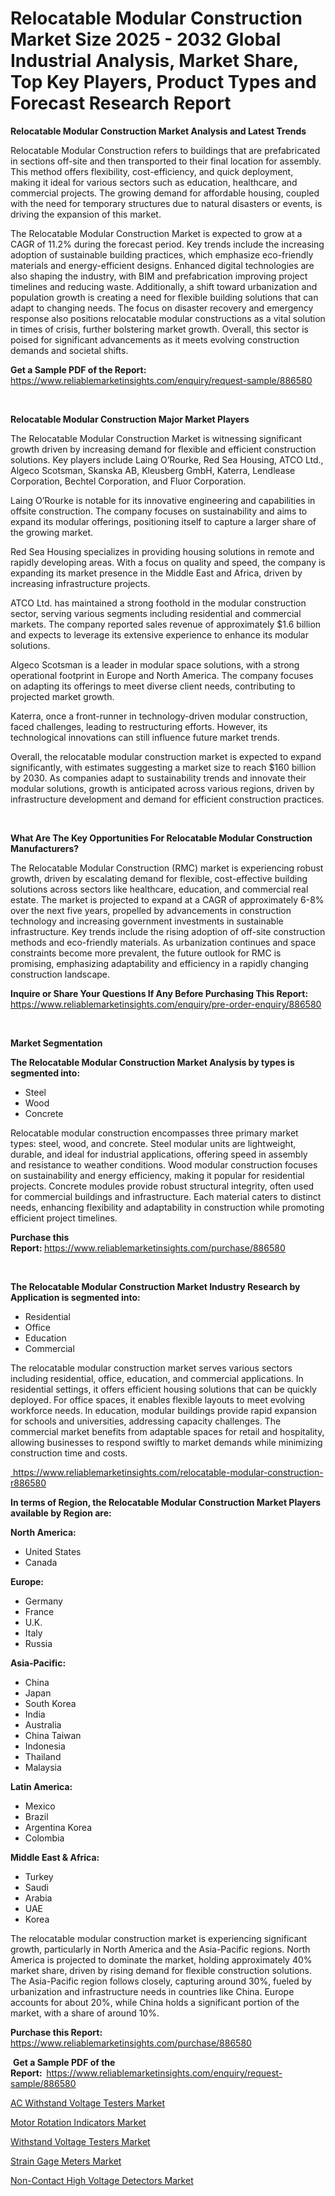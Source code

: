 <p><h1>Relocatable Modular Construction Market Size 2025 - 2032 Global Industrial Analysis, Market Share, Top Key Players, Product Types and Forecast Research Report</h1></p><p><strong>Relocatable Modular Construction Market Analysis and Latest Trends</strong></p>
<p><p>Relocatable Modular Construction refers to buildings that are prefabricated in sections off-site and then transported to their final location for assembly. This method offers flexibility, cost-efficiency, and quick deployment, making it ideal for various sectors such as education, healthcare, and commercial projects. The growing demand for affordable housing, coupled with the need for temporary structures due to natural disasters or events, is driving the expansion of this market.</p><p>The Relocatable Modular Construction Market is expected to grow at a CAGR of 11.2% during the forecast period. Key trends include the increasing adoption of sustainable building practices, which emphasize eco-friendly materials and energy-efficient designs. Enhanced digital technologies are also shaping the industry, with BIM and prefabrication improving project timelines and reducing waste. Additionally, a shift toward urbanization and population growth is creating a need for flexible building solutions that can adapt to changing needs. The focus on disaster recovery and emergency response also positions relocatable modular constructions as a vital solution in times of crisis, further bolstering market growth. Overall, this sector is poised for significant advancements as it meets evolving construction demands and societal shifts.</p></p>
<p><strong>Get a Sample PDF of the Report:&nbsp;</strong> <a href="https://www.reliablemarketinsights.com/enquiry/request-sample/886580?utm_campaign=3520&utm_medium=2&utm_source=Github&utm_content=ia&utm_term=04042025&utm_id=relocatable-modular-construction">https://www.reliablemarketinsights.com/enquiry/request-sample/886580</a></p>
<p>&nbsp;</p>
<p><strong>Relocatable Modular Construction Major Market Players</strong></p>
<p><p>The Relocatable Modular Construction Market is witnessing significant growth driven by increasing demand for flexible and efficient construction solutions. Key players include Laing O’Rourke, Red Sea Housing, ATCO Ltd., Algeco Scotsman, Skanska AB, Kleusberg GmbH, Katerra, Lendlease Corporation, Bechtel Corporation, and Fluor Corporation.</p><p>Laing O’Rourke is notable for its innovative engineering and capabilities in offsite construction. The company focuses on sustainability and aims to expand its modular offerings, positioning itself to capture a larger share of the growing market.</p><p>Red Sea Housing specializes in providing housing solutions in remote and rapidly developing areas. With a focus on quality and speed, the company is expanding its market presence in the Middle East and Africa, driven by increasing infrastructure projects.</p><p>ATCO Ltd. has maintained a strong foothold in the modular construction sector, serving various segments including residential and commercial markets. The company reported sales revenue of approximately $1.6 billion and expects to leverage its extensive experience to enhance its modular solutions.</p><p>Algeco Scotsman is a leader in modular space solutions, with a strong operational footprint in Europe and North America. The company focuses on adapting its offerings to meet diverse client needs, contributing to projected market growth.</p><p>Katerra, once a front-runner in technology-driven modular construction, faced challenges, leading to restructuring efforts. However, its technological innovations can still influence future market trends.</p><p>Overall, the relocatable modular construction market is expected to expand significantly, with estimates suggesting a market size to reach $160 billion by 2030. As companies adapt to sustainability trends and innovate their modular solutions, growth is anticipated across various regions, driven by infrastructure development and demand for efficient construction practices.</p></p>
<p>&nbsp;</p>
<p><strong>What Are The Key Opportunities For Relocatable Modular Construction Manufacturers?</strong></p>
<p><p>The Relocatable Modular Construction (RMC) market is experiencing robust growth, driven by escalating demand for flexible, cost-effective building solutions across sectors like healthcare, education, and commercial real estate. The market is projected to expand at a CAGR of approximately 6-8% over the next five years, propelled by advancements in construction technology and increasing government investments in sustainable infrastructure. Key trends include the rising adoption of off-site construction methods and eco-friendly materials. As urbanization continues and space constraints become more prevalent, the future outlook for RMC is promising, emphasizing adaptability and efficiency in a rapidly changing construction landscape.</p></p>
<p><strong>Inquire or Share Your Questions If Any Before Purchasing This Report:</strong> <a href="https://www.reliablemarketinsights.com/enquiry/pre-order-enquiry/886580?utm_campaign=3520&utm_medium=2&utm_source=Github&utm_content=ia&utm_term=04042025&utm_id=relocatable-modular-construction">https://www.reliablemarketinsights.com/enquiry/pre-order-enquiry/886580</a></p>
<p>&nbsp;</p>
<p><strong>Market Segmentation</strong></p>
<p><strong>The Relocatable Modular Construction Market Analysis by types is segmented into:</strong></p>
<p><ul><li>Steel</li><li>Wood</li><li>Concrete</li></ul></p>
<p><p>Relocatable modular construction encompasses three primary market types: steel, wood, and concrete. Steel modular units are lightweight, durable, and ideal for industrial applications, offering speed in assembly and resistance to weather conditions. Wood modular construction focuses on sustainability and energy efficiency, making it popular for residential projects. Concrete modules provide robust structural integrity, often used for commercial buildings and infrastructure. Each material caters to distinct needs, enhancing flexibility and adaptability in construction while promoting efficient project timelines.</p></p>
<p><strong>Purchase this Report:&nbsp;</strong><a href="https://www.reliablemarketinsights.com/purchase/886580?utm_campaign=3520&utm_medium=2&utm_source=Github&utm_content=ia&utm_term=04042025&utm_id=relocatable-modular-construction">https://www.reliablemarketinsights.com/purchase/886580</a></p>
<p>&nbsp;</p>
<p><strong>The Relocatable Modular Construction Market Industry Research by Application is segmented into:</strong></p>
<p><ul><li>Residential</li><li>Office</li><li>Education</li><li>Commercial</li></ul></p>
<p><p>The relocatable modular construction market serves various sectors including residential, office, education, and commercial applications. In residential settings, it offers efficient housing solutions that can be quickly deployed. For office spaces, it enables flexible layouts to meet evolving workforce needs. In education, modular buildings provide rapid expansion for schools and universities, addressing capacity challenges. The commercial market benefits from adaptable spaces for retail and hospitality, allowing businesses to respond swiftly to market demands while minimizing construction time and costs.</p></p>
<p><a href="https://www.reliablemarketinsights.com/relocatable-modular-construction-r886580?utm_campaign=3520&utm_medium=2&utm_source=Github&utm_content=ia&utm_term=04042025&utm_id=relocatable-modular-construction">&nbsp;https://www.reliablemarketinsights.com/relocatable-modular-construction-r886580</a></p>
<p><strong>In terms of Region, the Relocatable Modular Construction Market Players available by Region are:</strong></p>
<p>
    <p> <strong> North America: </strong>
        <ul>
            <li>United States</li>
            <li>Canada</li>
        </ul>
        </p> 
    <p> <strong> Europe: </strong>
        <ul>
            <li>Germany</li>
            <li>France</li>
            <li>U.K.</li>
            <li>Italy</li>
            <li>Russia</li>
        </ul>
        </p> 
    <p> <strong> Asia-Pacific: </strong>
        <ul>
            <li>China</li>
            <li>Japan</li>
            <li>South Korea</li>
            <li>India</li>
            <li>Australia</li>
            <li>China Taiwan</li>
            <li>Indonesia</li>
            <li>Thailand</li>
            <li>Malaysia</li>
        </ul>
        </p> 
    <p> <strong> Latin America: </strong>
        <ul>
            <li>Mexico</li>
            <li>Brazil</li>
            <li>Argentina Korea</li>
            <li>Colombia</li>
        </ul>
        </p> 
    <p> <strong> Middle East & Africa: </strong>
        <ul>
            <li>Turkey</li>
            <li>Saudi</li>
            <li>Arabia</li>
            <li>UAE</li>
            <li>Korea</li>
        </ul>
    </p>
    </p>
<p><p>The relocatable modular construction market is experiencing significant growth, particularly in North America and the Asia-Pacific regions. North America is projected to dominate the market, holding approximately 40% market share, driven by rising demand for flexible construction solutions. The Asia-Pacific region follows closely, capturing around 30%, fueled by urbanization and infrastructure needs in countries like China. Europe accounts for about 20%, while China holds a significant portion of the market, with a share of around 10%.</p></p>
<p><strong>Purchase this Report: </strong><a href="https://www.reliablemarketinsights.com/purchase/886580?utm_campaign=3520&utm_medium=2&utm_source=Github&utm_content=ia&utm_term=04042025&utm_id=relocatable-modular-construction">https://www.reliablemarketinsights.com/purchase/886580</a></p>
<p>&nbsp;<strong>Get a Sample PDF of the Report:&nbsp;&nbsp;</strong><a href="https://www.reliablemarketinsights.com/enquiry/request-sample/886580?utm_campaign=3520&utm_medium=2&utm_source=Github&utm_content=ia&utm_term=04042025&utm_id=relocatable-modular-construction">https://www.reliablemarketinsights.com/enquiry/request-sample/886580</a></p>
<p><strong></strong></p>
<p><p><a href="https://www.linkedin.com/pulse/ac-withstand-voltage-testers-market-research-report-enzae?utm_campaign=3520&utm_medium=2&utm_source=Github&utm_content=ia&utm_term=04042025&utm_id=relocatable-modular-construction">AC Withstand Voltage Testers Market</a></p><p><a href="https://www.linkedin.com/pulse/comprehensive-motor-rotation-indicators-market-report-regional-eh5pe?utm_campaign=3520&utm_medium=2&utm_source=Github&utm_content=ia&utm_term=04042025&utm_id=relocatable-modular-construction">Motor Rotation Indicators Market</a></p><p><a href="https://www.linkedin.com/pulse/revenue-forecast-withstand-voltage-testers-industry-83-bp7me?utm_campaign=3520&utm_medium=2&utm_source=Github&utm_content=ia&utm_term=04042025&utm_id=relocatable-modular-construction">Withstand Voltage Testers Market</a></p><p><a href="https://www.linkedin.com/pulse/strain-gage-meters-market-size-2025-2032-technology-deployment-c29ae?utm_campaign=3520&utm_medium=2&utm_source=Github&utm_content=ia&utm_term=04042025&utm_id=relocatable-modular-construction">Strain Gage Meters Market</a></p><p><a href="https://www.linkedin.com/pulse/comprehensive-non-contact-high-voltage-detectors-report-industry-ub8oe?utm_campaign=3520&utm_medium=2&utm_source=Github&utm_content=ia&utm_term=04042025&utm_id=relocatable-modular-construction">Non-Contact High Voltage Detectors Market</a></p></p>